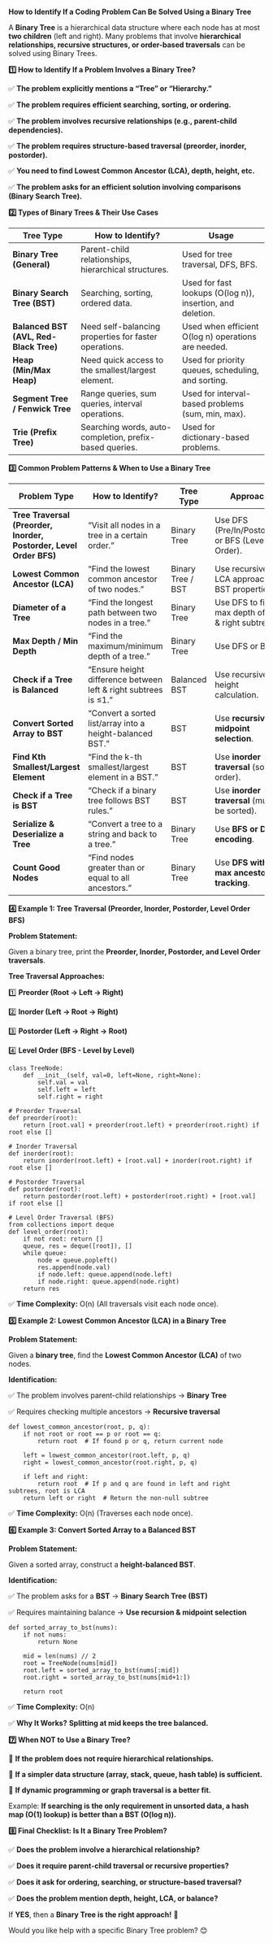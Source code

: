 **How to Identify If a Coding Problem Can Be Solved Using a Binary Tree**

  

A **Binary Tree** is a hierarchical data structure where each node has at most **two children** (left and right). Many problems that involve **hierarchical relationships, recursive structures, or order-based traversals** can be solved using Binary Trees.

**1️⃣ How to Identify If a Problem Involves a Binary Tree?**

  

✅ **The problem explicitly mentions a “Tree” or “Hierarchy.”**

✅ **The problem requires efficient searching, sorting, or ordering.**

✅ **The problem involves recursive relationships (e.g., parent-child dependencies).**

✅ **The problem requires structure-based traversal (preorder, inorder, postorder).**

✅ **You need to find Lowest Common Ancestor (LCA), depth, height, etc.**

✅ **The problem asks for an efficient solution involving comparisons (Binary Search Tree).**

**2️⃣ Types of Binary Trees & Their Use Cases**

|**Tree Type**|**How to Identify?**|**Usage**|
|---|---|---|
|**Binary Tree (General)**|Parent-child relationships, hierarchical structures.|Used for tree traversal, DFS, BFS.|
|**Binary Search Tree (BST)**|Searching, sorting, ordered data.|Used for fast lookups (O(log n)), insertion, and deletion.|
|**Balanced BST (AVL, Red-Black Tree)**|Need self-balancing properties for faster operations.|Used when efficient O(log n) operations are needed.|
|**Heap (Min/Max Heap)**|Need quick access to the smallest/largest element.|Used for priority queues, scheduling, and sorting.|
|**Segment Tree / Fenwick Tree**|Range queries, sum queries, interval operations.|Used for interval-based problems (sum, min, max).|
|**Trie (Prefix Tree)**|Searching words, auto-completion, prefix-based queries.|Used for dictionary-based problems.|

**3️⃣ Common Problem Patterns & When to Use a Binary Tree**

|**Problem Type**|**How to Identify?**|**Tree Type**|**Approach**|
|---|---|---|---|
|**Tree Traversal (Preorder, Inorder, Postorder, Level Order BFS)**|“Visit all nodes in a tree in a certain order.”|Binary Tree|Use DFS (Pre/In/Postorder) or BFS (Level Order).|
|**Lowest Common Ancestor (LCA)**|“Find the lowest common ancestor of two nodes.”|Binary Tree / BST|Use recursive LCA approach or BST properties.|
|**Diameter of a Tree**|“Find the longest path between two nodes in a tree.”|Binary Tree|Use DFS to find max depth of left & right subtrees.|
|**Max Depth / Min Depth**|“Find the maximum/minimum depth of a tree.”|Binary Tree|Use DFS or BFS.|
|**Check if a Tree is Balanced**|“Ensure height difference between left & right subtrees is ≤1.”|Balanced BST|Use recursive height calculation.|
|**Convert Sorted Array to BST**|“Convert a sorted list/array into a height-balanced BST.”|BST|Use **recursive midpoint selection**.|
|**Find Kth Smallest/Largest Element**|“Find the k-th smallest/largest element in a BST.”|BST|Use **inorder traversal** (sorted order).|
|**Check if a Tree is BST**|“Check if a binary tree follows BST rules.”|BST|Use **inorder traversal** (must be sorted).|
|**Serialize & Deserialize a Tree**|“Convert a tree to a string and back to a tree.”|Binary Tree|Use **BFS or DFS encoding**.|
|**Count Good Nodes**|“Find nodes greater than or equal to all ancestors.”|Binary Tree|Use **DFS with max ancestor tracking**.|

**4️⃣ Example 1: Tree Traversal (Preorder, Inorder, Postorder, Level Order BFS)**

  

**Problem Statement:**

Given a binary tree, print the **Preorder, Inorder, Postorder, and Level Order traversals**.

  

**Tree Traversal Approaches:**

  

1️⃣ **Preorder (Root → Left → Right)**

2️⃣ **Inorder (Left → Root → Right)**

3️⃣ **Postorder (Left → Right → Root)**

4️⃣ **Level Order (BFS - Level by Level)**

```
class TreeNode:
    def __init__(self, val=0, left=None, right=None):
        self.val = val
        self.left = left
        self.right = right

# Preorder Traversal
def preorder(root):
    return [root.val] + preorder(root.left) + preorder(root.right) if root else []

# Inorder Traversal
def inorder(root):
    return inorder(root.left) + [root.val] + inorder(root.right) if root else []

# Postorder Traversal
def postorder(root):
    return postorder(root.left) + postorder(root.right) + [root.val] if root else []

# Level Order Traversal (BFS)
from collections import deque
def level_order(root):
    if not root: return []
    queue, res = deque([root]), []
    while queue:
        node = queue.popleft()
        res.append(node.val)
        if node.left: queue.append(node.left)
        if node.right: queue.append(node.right)
    return res
```

✅ **Time Complexity:** O(n) (All traversals visit each node once).

**5️⃣ Example 2: Lowest Common Ancestor (LCA) in a Binary Tree**

  

**Problem Statement:**

Given a **binary tree**, find the **Lowest Common Ancestor (LCA)** of two nodes.

  

**Identification:**

  

✅ The problem involves parent-child relationships → **Binary Tree**

✅ Requires checking multiple ancestors → **Recursive traversal**

```
def lowest_common_ancestor(root, p, q):
    if not root or root == p or root == q:
        return root  # If found p or q, return current node
    
    left = lowest_common_ancestor(root.left, p, q)
    right = lowest_common_ancestor(root.right, p, q)

    if left and right:
        return root  # If p and q are found in left and right subtrees, root is LCA
    return left or right  # Return the non-null subtree
```

✅ **Time Complexity:** O(n) (Traverses each node once).

**6️⃣ Example 3: Convert Sorted Array to a Balanced BST**

  

**Problem Statement:**

Given a sorted array, construct a **height-balanced BST**.

  

**Identification:**

  

✅ The problem asks for a **BST** → **Binary Search Tree (BST)**

✅ Requires maintaining balance → **Use recursion & midpoint selection**

```
def sorted_array_to_bst(nums):
    if not nums:
        return None
    
    mid = len(nums) // 2
    root = TreeNode(nums[mid])
    root.left = sorted_array_to_bst(nums[:mid])
    root.right = sorted_array_to_bst(nums[mid+1:])
    
    return root
```

✅ **Time Complexity:** O(n)

✅ **Why It Works?** **Splitting at mid keeps the tree balanced.**

**7️⃣ When NOT to Use a Binary Tree?**

  

🚫 **If the problem does not require hierarchical relationships.**

🚫 **If a simpler data structure (array, stack, queue, hash table) is sufficient.**

🚫 **If dynamic programming or graph traversal is a better fit.**

  

Example: **If searching is the only requirement in unsorted data, a hash map (O(1) lookup) is better than a BST (O(log n)).**

**8️⃣ Final Checklist: Is It a Binary Tree Problem?**

  

✅ **Does the problem involve a hierarchical relationship?**

✅ **Does it require parent-child traversal or recursive properties?**

✅ **Does it ask for ordering, searching, or structure-based traversal?**

✅ **Does the problem mention depth, height, LCA, or balance?**

  

If **YES**, then a **Binary Tree is the right approach!** 🚀

  

Would you like help with a specific Binary Tree problem? 😊